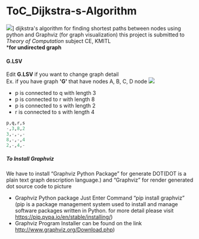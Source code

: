 # ToC_Dijkstra-s-Algorithm
![](https://github.com/DreamN/ToC_Dijkstra-s-Algorithm/blob/master/az_graph.PNG?raw=true)]
dijkstra's algorithm for finding shortest paths between nodes using python and Graphviz (for graph visualization) this project is submitted to *Theory of Computation* subject CE, KMITL  
***for undirected graph**
#### G.LSV
Edit **G.LSV** if you want to change graph detail  
Ex. if you have graph **'G'** that have nodes A, B, C, D node
![](https://github.com/DreamN/ToC_Dijkstra-s-Algorithm/blob/master/example_graph.PNG?raw=true)
- p is connected to q with length 3
- p is connected to r with length 8
- p is connected to s with length 2
- r is connected to s with length 4

```python
p,q,r,s
-,3,8,2
3,-,-,- 
8,-,-,4
2,-,4,-
```
##### To Install Graphviz
We have to install “Graphviz Python Package” for generate DOT(DOT is a plain text graph description language.) and “Graphviz” for render generated dot source code to picture
-	Graphviz Python package
Just Enter Command “pip install graphviz” (pip is a package management system used to install and manage software packages written in Python. for more detail please visit https://pip.pypa.io/en/stable/installing/)
-	Graphviz
Program Installer can be found on the link http://www.graphviz.org/Download.php)
